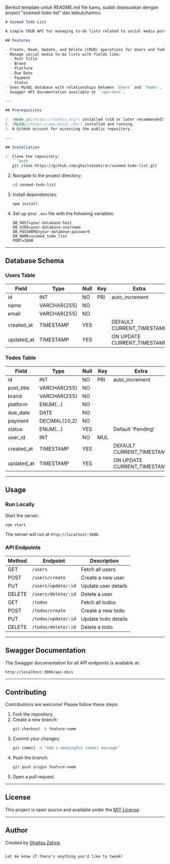Berikut template untuk README.md file kamu, sudah disesuaikan dengan project "sosmed-todo-list" dan kebutuhanmu:

```markdown
# Sosmed Todo List

A simple CRUD API for managing to-do lists related to social media posts, built with **Node.js**, **Express.js**, and **MySQL**. The project uses Swagger for API documentation and follows RESTful API principles.

## Features

- Create, Read, Update, and Delete (CRUD) operations for Users and Todos.
- Manage social media to-do lists with fields like:
  - Post Title
  - Brand
  - Platform
  - Due Date
  - Payment
  - Status
- Uses MySQL database with relationships between `Users` and `Todos`.
- Swagger API documentation available at `/api-docs`.

---

## Prerequisites

1. [Node.js](https://nodejs.org/) installed (v18 or later recommended).
2. [MySQL](https://www.mysql.com/) installed and running.
3. A GitHub account for accessing the public repository.

---

## Installation

1. Clone the repository:
   ```bash
   git clone https://github.com/ghaitsazahirar/sosmed-todo-list.git
   ```
2. Navigate to the project directory:
   ```bash
   cd sosmed-todo-list
   ```
3. Install dependencies:
   ```bash
   npm install
   ```
4. Set up your `.env` file with the following variables:
   ```plaintext
   DB_HOST=your-database-host
   DB_USER=your-database-username
   DB_PASSWORD=your-database-password
   DB_NAME=sosmed_todo_list
   PORT=3000
   ```

---

## Database Schema

### Users Table
| Field       | Type        | Null | Key | Extra           |
|-------------|-------------|------|-----|-----------------|
| id          | INT         | NO   | PRI | auto_increment  |
| name        | VARCHAR(255)| NO   |     |                 |
| email       | VARCHAR(255)| NO   |     |                 |
| created_at  | TIMESTAMP   | YES  |     | DEFAULT CURRENT_TIMESTAMP |
| updated_at  | TIMESTAMP   | YES  |     | ON UPDATE CURRENT_TIMESTAMP |

### Todos Table
| Field       | Type         | Null | Key | Extra           |
|-------------|--------------|------|-----|-----------------|
| id          | INT          | NO   | PRI | auto_increment  |
| post_title  | VARCHAR(255) | NO   |     |                 |
| brand       | VARCHAR(255) | NO   |     |                 |
| platform    | ENUM(...)    | NO   |     |                 |
| due_date    | DATE         | NO   |     |                 |
| payment     | DECIMAL(10,2)| NO   |     |                 |
| status      | ENUM(...)    | YES  |     | Default 'Pending' |
| user_id     | INT          | NO   | MUL |                 |
| created_at  | TIMESTAMP    | YES  |     | DEFAULT CURRENT_TIMESTAMP |
| updated_at  | TIMESTAMP    | YES  |     | ON UPDATE CURRENT_TIMESTAMP |

---

## Usage

### Run Locally
Start the server:
```bash
npm start
```
The server will run at `http://localhost:3000`.

### API Endpoints
| Method | Endpoint        | Description                  |
|--------|-----------------|------------------------------|
| GET    | `/users`        | Fetch all users             |
| POST   | `/users/create` | Create a new user           |
| PUT    | `/users/update/:id` | Update user details      |
| DELETE | `/users/delete/:id` | Delete a user           |
| GET    | `/todos`        | Fetch all todos             |
| POST   | `/todos/create` | Create a new todo           |
| PUT    | `/todos/update/:id` | Update todo details     |
| DELETE | `/todos/delete/:id` | Delete a todo           |

---

## Swagger Documentation

The Swagger documentation for all API endpoints is available at:
```
http://localhost:3000/api-docs
```

---

## Contributing

Contributions are welcome! Please follow these steps:

1. Fork the repository.
2. Create a new branch:
   ```bash
   git checkout -b feature-name
   ```
3. Commit your changes:
   ```bash
   git commit -m "Add a meaningful commit message"
   ```
4. Push the branch:
   ```bash
   git push origin feature-name
   ```
5. Open a pull request.

---

## License

This project is open source and available under the [MIT License](LICENSE).

---

## Author

Created by [Ghaitsa Zahira](https://github.com/ghaitsazahirar).
```

Let me know if there's anything you'd like to tweak!
